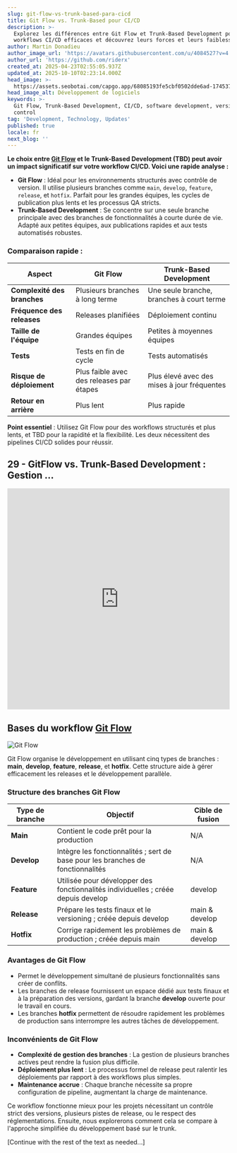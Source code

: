 ```yaml
---
slug: git-flow-vs-trunk-based-para-cicd
title: Git Flow vs. Trunk-Based pour CI/CD
description: >-
  Explorez les différences entre Git Flow et Trunk-Based Development pour des
  workflows CI/CD efficaces et découvrez leurs forces et leurs faiblesses.
author: Martin Donadieu
author_image_url: 'https://avatars.githubusercontent.com/u/4084527?v=4'
author_url: 'https://github.com/riderx'
created_at: 2025-04-23T02:55:05.937Z
updated_at: 2025-10-10T02:23:14.000Z
head_image: >-
  https://assets.seobotai.com/capgo.app/68085193fe5cbf0502dde6ad-1745376919736.jpg
head_image_alt: Développement de logiciels
keywords: >-
  Git Flow, Trunk-Based Development, CI/CD, software development, version
  control
tag: 'Development, Technology, Updates'
published: true
locale: fr
next_blog: ''
---
```

**Le choix entre [Git Flow](https://nvie.com/posts/a-successful-git-branching-model/) et le Trunk-Based Development (TBD) peut avoir un impact significatif sur votre workflow CI/CD. Voici une rapide analyse :**

-   **Git Flow** : Idéal pour les environnements structurés avec contrôle de version. Il utilise plusieurs branches comme `main`, `develop`, `feature`, `release`, et `hotfix`. Parfait pour les grandes équipes, les cycles de publication plus lents et les processus QA stricts.
-   **Trunk-Based Development** : Se concentre sur une seule branche principale avec des branches de fonctionnalités à courte durée de vie. Adapté aux petites équipes, aux publications rapides et aux tests automatisés robustes.

### Comparaison rapide :

| Aspect | Git Flow | Trunk-Based Development |
| --- | --- | --- |
| **Complexité des branches** | Plusieurs branches à long terme | Une seule branche, branches à court terme |
| **Fréquence des releases** | Releases planifiées | Déploiement continu |
| **Taille de l'équipe** | Grandes équipes | Petites à moyennes équipes |
| **Tests** | Tests en fin de cycle | Tests automatisés |
| **Risque de déploiement** | Plus faible avec des releases par étapes | Plus élevé avec des mises à jour fréquentes |
| **Retour en arrière** | Plus lent | Plus rapide |

**Point essentiel** : Utilisez Git Flow pour des workflows structurés et plus lents, et TBD pour la rapidité et la flexibilité. Les deux nécessitent des pipelines CI/CD solides pour réussir.

## 29 - GitFlow vs. Trunk-Based Development : Gestion ...

<iframe src="https://www.youtube.com/embed/_24yLROhdHI" aria-label="YouTube video player" frameborder="0" allow="accelerometer; autoplay; clipboard-write; encrypted-media; gyroscope; picture-in-picture; web-share" referrerpolicy="strict-origin-when-cross-origin" style="width: 100%; height: 500px;" allowfullscreen></iframe>

## Bases du workflow [Git Flow](https://nvie.com/posts/a-successful-git-branching-model/)

![Git Flow](https://assets.seobotai.com/capgo.app/68085193fe5cbf0502dde6ad/7bc9375d356ef2d5849efed49227325e.jpg)

Git Flow organise le développement en utilisant cinq types de branches : **main**, **develop**, **feature**, **release**, et **hotfix**. Cette structure aide à gérer efficacement les releases et le développement parallèle.

### Structure des branches Git Flow

| Type de branche | Objectif | Cible de fusion |
| --- | --- | --- |
| **Main** | Contient le code prêt pour la production | N/A |
| **Develop** | Intègre les fonctionnalités ; sert de base pour les branches de fonctionnalités | N/A |
| **Feature** | Utilisée pour développer des fonctionnalités individuelles ; créée depuis develop | develop |
| **Release** | Prépare les tests finaux et le versioning ; créée depuis develop | main & develop |
| **Hotfix** | Corrige rapidement les problèmes de production ; créée depuis main | main & develop |

### Avantages de Git Flow

-   Permet le développement simultané de plusieurs fonctionnalités sans créer de conflits.
-   Les branches de release fournissent un espace dédié aux tests finaux et à la préparation des versions, gardant la branche **develop** ouverte pour le travail en cours.
-   Les branches **hotfix** permettent de résoudre rapidement les problèmes de production sans interrompre les autres tâches de développement.

### Inconvénients de Git Flow

-   **Complexité de gestion des branches** : La gestion de plusieurs branches actives peut rendre la fusion plus difficile.
-   **Déploiement plus lent** : Le processus formel de release peut ralentir les déploiements par rapport à des workflows plus simples.
-   **Maintenance accrue** : Chaque branche nécessite sa propre configuration de pipeline, augmentant la charge de maintenance.

Ce workflow fonctionne mieux pour les projets nécessitant un contrôle strict des versions, plusieurs pistes de release, ou le respect des réglementations. Ensuite, nous explorerons comment cela se compare à l'approche simplifiée du développement basé sur le trunk.

[Continue with the rest of the text as needed...]
